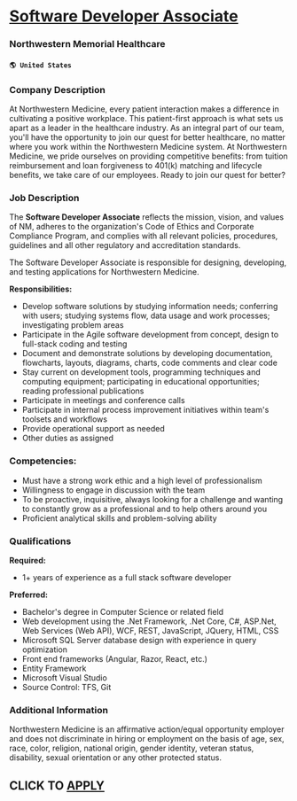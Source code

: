 # [Software Developer Associate](https://www.remotewlb.com/apply/software-developer-associate)  
### Northwestern Memorial Healthcare  
#### `🌎 United States`  

### Company Description

At Northwestern Medicine, every patient interaction makes a difference in cultivating a positive workplace. This patient-first approach is what sets us apart as a leader in the healthcare industry. As an integral part of our team, you'll have the opportunity to join our quest for better healthcare, no matter where you work within the Northwestern Medicine system. At Northwestern Medicine, we pride ourselves on providing competitive benefits: from tuition reimbursement and loan forgiveness to 401(k) matching and lifecycle benefits, we take care of our employees. Ready to join our quest for better?

### Job Description

The **Software Developer Associate** reflects the mission, vision, and values of NM, adheres to the organization's Code of Ethics and Corporate Compliance Program, and complies with all relevant policies, procedures, guidelines and all other regulatory and accreditation standards.

The Software Developer Associate is responsible for designing, developing, and testing applications for Northwestern Medicine.

 **Responsibilities:**

  * Develop software solutions by studying information needs; conferring with users; studying systems flow, data usage and work processes; investigating problem areas
  * Participate in the Agile software development from concept, design to full-stack coding and testing
  * Document and demonstrate solutions by developing documentation, flowcharts, layouts, diagrams, charts, code comments and clear code
  * Stay current on development tools, programming techniques and computing equipment; participating in educational opportunities; reading professional publications
  * Participate in meetings and conference calls
  * Participate in internal process improvement initiatives within team's toolsets and workflows
  * Provide operational support as needed
  * Other duties as assigned

### Competencies:

  * Must have a strong work ethic and a high level of professionalism
  * Willingness to engage in discussion with the team
  * To be proactive, inquisitive, always looking for a challenge and wanting to constantly grow as a professional and to help others around you
  * Proficient analytical skills and problem-solving ability

### Qualifications

 **Required:**

  * 1+ years of experience as a full stack software developer

 **Preferred:**

  * Bachelor's degree in Computer Science or related field
  * Web development using the .Net Framework, .Net Core, C#, ASP.Net, Web Services (Web API), WCF, REST, JavaScript, JQuery, HTML, CSS
  * Microsoft SQL Server database design with experience in query optimization
  * Front end frameworks (Angular, Razor, React, etc.)
  * Entity Framework
  * Microsoft Visual Studio
  * Source Control: TFS, Git

### Additional Information

Northwestern Medicine is an affirmative action/equal opportunity employer and does not discriminate in hiring or employment on the basis of age, sex, race, color, religion, national origin, gender identity, veteran status, disability, sexual orientation or any other protected status.

  
## CLICK TO [APPLY](https://www.remotewlb.com/apply/software-developer-associate)

